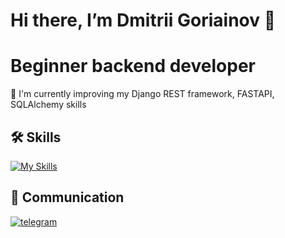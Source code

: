 # Hi there, I’m Dmitrii Goriainov 👋
# Beginner backend developer

🧠 I'm currently improving my Django REST framework, FASTAPI, SQLAlchemy skills 

## 🛠 Skills
[![My Skills](https://skillicons.dev/icons?i=py,vscode,github,postgres,postman,docker,django)](https://skillicons.dev)


## 🔗 Communication
[![telegram](https://s.iimg.su/s/25/EnckdrqjfKQKGPMj6km1iXkGbU3MOuY2ZX6imjBF.jpg)](https://t.me/eXistenZ7)
